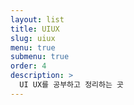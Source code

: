 ```yaml
---
layout: list
title: UIUX
slug: uiux
menu: true
submenu: true
order: 4
description: >
  UI UX를 공부하고 정리하는 곳
---
```


